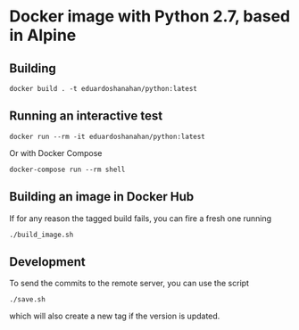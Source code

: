 # Docker image with Python 2.7, based in Alpine

## Building

```
docker build . -t eduardoshanahan/python:latest
```

## Running an interactive test

```
docker run --rm -it eduardoshanahan/python:latest
```

Or with Docker Compose

```
docker-compose run --rm shell
```

## Building an image in Docker Hub

If for any reason the tagged build fails, you can fire a fresh one running

```
./build_image.sh
```

## Development

To send the commits to the remote server, you can use the script

```
./save.sh
```

which will also create a new tag if the version is updated.
